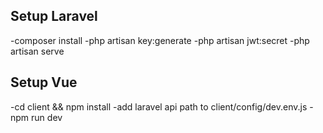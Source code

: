 ## Setup Laravel

-composer install
-php artisan key:generate
-php artisan jwt:secret
-php artisan serve

## Setup Vue
-cd client && npm install
-add laravel api path to client/config/dev.env.js
-npm run dev